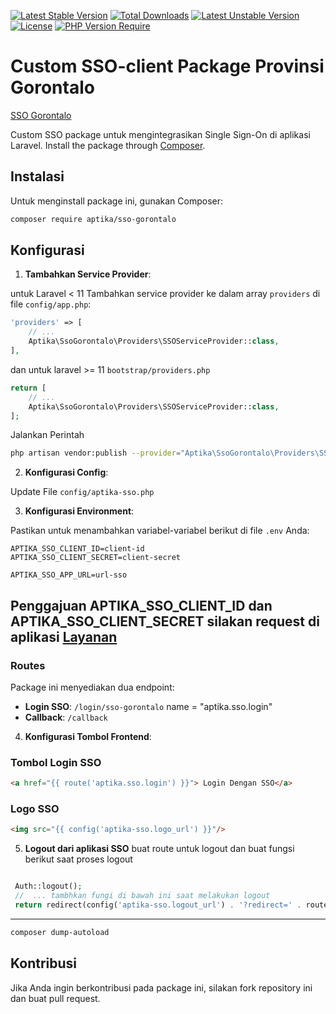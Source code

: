 [![Latest Stable Version](http://poser.pugx.org/aptika/sso-gorontalo/v)](https://packagist.org/packages/aptika/sso-gorontalo) [![Total Downloads](http://poser.pugx.org/aptika/sso-gorontalo/downloads)](https://packagist.org/packages/aptika/sso-gorontalo) [![Latest Unstable Version](http://poser.pugx.org/aptika/sso-gorontalo/v/unstable)](https://packagist.org/packages/aptika/sso-gorontalo) [![License](http://poser.pugx.org/aptika/sso-gorontalo/license)](https://packagist.org/packages/aptika/sso-gorontalo) [![PHP Version Require](http://poser.pugx.org/aptika/sso-gorontalo/require/php)](https://packagist.org/packages/aptika/sso-gorontalo)

# Custom SSO-client Package Provinsi Gorontalo

[SSO Gorontalo](https://sso.gorontaloprov.go.id)

Custom SSO package untuk mengintegrasikan Single Sign-On di aplikasi Laravel.
Install the package through [Composer](http://getcomposer.org/).

## Instalasi

Untuk menginstall package ini, gunakan Composer:

```sh
composer require aptika/sso-gorontalo
```

## Konfigurasi

1. **Tambahkan Service Provider**:

untuk Laravel < 11
Tambahkan service provider ke dalam array `providers` di file `config/app.php`:

```php
'providers' => [
    // ...
    Aptika\SsoGorontalo\Providers\SSOServiceProvider::class,
],
```

dan untuk laravel >= 11
`bootstrap/providers.php`

```php
return [
    // ...
    Aptika\SsoGorontalo\Providers\SSOServiceProvider::class,
];

```

Jalankan Perintah

```bash
php artisan vendor:publish --provider="Aptika\SsoGorontalo\Providers\SSOServiceProvider" --tag=config
```

2. **Konfigurasi Config**:

Update File `config/aptika-sso.php`

3. **Konfigurasi Environment**:

Pastikan untuk menambahkan variabel-variabel berikut di file `.env` Anda:

```env
APTIKA_SSO_CLIENT_ID=client-id
APTIKA_SSO_CLIENT_SECRET=client-secret
```

```env
APTIKA_SSO_APP_URL=url-sso
```
## Penggajuan APTIKA_SSO_CLIENT_ID dan APTIKA_SSO_CLIENT_SECRET silakan request di aplikasi [Layanan](https://layanan.gorontaloprov.go.id/) 


### Routes

Package ini menyediakan dua endpoint:

-   **Login SSO**: `/login/sso-gorontalo` name = "aptika.sso.login"
-   **Callback**: `/callback`

4. **Konfigurasi Tombol Frontend**:

### Tombol Login SSO

```html
<a href="{{ route('aptika.sso.login') }}"> Login Dengan SSO</a>
```

### Logo SSO

```html
<img src="{{ config('aptika-sso.logo_url') }}"/>
```

5. **Logout dari aplikasi SSO**
   buat route untuk logout dan buat fungsi berikut saat proses logout

```php

 Auth::logout();
 //  ... tambhkan fungi di bawah ini saat melakukan logout
 return redirect(config('aptika-sso.logout_url') . '?redirect=' . route(config('aptika-sso.route-login')));
```
---

```bash
composer dump-autoload
```

## Kontribusi

Jika Anda ingin berkontribusi pada package ini, silakan fork repository ini dan buat pull request.
